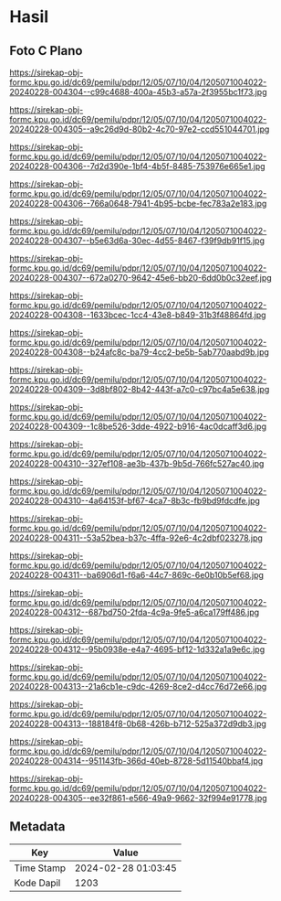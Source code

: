 # Hasil

## Foto C Plano

https://sirekap-obj-formc.kpu.go.id/dc69/pemilu/pdpr/12/05/07/10/04/1205071004022-20240228-004304--c99c4688-400a-45b3-a57a-2f3955bc1f73.jpg

https://sirekap-obj-formc.kpu.go.id/dc69/pemilu/pdpr/12/05/07/10/04/1205071004022-20240228-004305--a9c26d9d-80b2-4c70-97e2-ccd551044701.jpg

https://sirekap-obj-formc.kpu.go.id/dc69/pemilu/pdpr/12/05/07/10/04/1205071004022-20240228-004306--7d2d390e-1bf4-4b5f-8485-753976e665e1.jpg

https://sirekap-obj-formc.kpu.go.id/dc69/pemilu/pdpr/12/05/07/10/04/1205071004022-20240228-004306--766a0648-7941-4b95-bcbe-fec783a2e183.jpg

https://sirekap-obj-formc.kpu.go.id/dc69/pemilu/pdpr/12/05/07/10/04/1205071004022-20240228-004307--b5e63d6a-30ec-4d55-8467-f39f9db91f15.jpg

https://sirekap-obj-formc.kpu.go.id/dc69/pemilu/pdpr/12/05/07/10/04/1205071004022-20240228-004307--672a0270-9642-45e6-bb20-6dd0b0c32eef.jpg

https://sirekap-obj-formc.kpu.go.id/dc69/pemilu/pdpr/12/05/07/10/04/1205071004022-20240228-004308--1633bcec-1cc4-43e8-b849-31b3f48864fd.jpg

https://sirekap-obj-formc.kpu.go.id/dc69/pemilu/pdpr/12/05/07/10/04/1205071004022-20240228-004308--b24afc8c-ba79-4cc2-be5b-5ab770aabd9b.jpg

https://sirekap-obj-formc.kpu.go.id/dc69/pemilu/pdpr/12/05/07/10/04/1205071004022-20240228-004309--3d8bf802-8b42-443f-a7c0-c97bc4a5e638.jpg

https://sirekap-obj-formc.kpu.go.id/dc69/pemilu/pdpr/12/05/07/10/04/1205071004022-20240228-004309--1c8be526-3dde-4922-b916-4ac0dcaff3d6.jpg

https://sirekap-obj-formc.kpu.go.id/dc69/pemilu/pdpr/12/05/07/10/04/1205071004022-20240228-004310--327ef108-ae3b-437b-9b5d-766fc527ac40.jpg

https://sirekap-obj-formc.kpu.go.id/dc69/pemilu/pdpr/12/05/07/10/04/1205071004022-20240228-004310--4a64153f-bf67-4ca7-8b3c-fb9bd9fdcdfe.jpg

https://sirekap-obj-formc.kpu.go.id/dc69/pemilu/pdpr/12/05/07/10/04/1205071004022-20240228-004311--53a52bea-b37c-4ffa-92e6-4c2dbf023278.jpg

https://sirekap-obj-formc.kpu.go.id/dc69/pemilu/pdpr/12/05/07/10/04/1205071004022-20240228-004311--ba6906d1-f6a6-44c7-869c-6e0b10b5ef68.jpg

https://sirekap-obj-formc.kpu.go.id/dc69/pemilu/pdpr/12/05/07/10/04/1205071004022-20240228-004312--687bd750-2fda-4c9a-9fe5-a6ca179ff486.jpg

https://sirekap-obj-formc.kpu.go.id/dc69/pemilu/pdpr/12/05/07/10/04/1205071004022-20240228-004312--95b0938e-e4a7-4695-bf12-1d332a1a9e6c.jpg

https://sirekap-obj-formc.kpu.go.id/dc69/pemilu/pdpr/12/05/07/10/04/1205071004022-20240228-004313--21a6cb1e-c9dc-4269-8ce2-d4cc76d72e66.jpg

https://sirekap-obj-formc.kpu.go.id/dc69/pemilu/pdpr/12/05/07/10/04/1205071004022-20240228-004313--188184f8-0b68-426b-b712-525a372d9db3.jpg

https://sirekap-obj-formc.kpu.go.id/dc69/pemilu/pdpr/12/05/07/10/04/1205071004022-20240228-004314--951143fb-366d-40eb-8728-5d11540bbaf4.jpg

https://sirekap-obj-formc.kpu.go.id/dc69/pemilu/pdpr/12/05/07/10/04/1205071004022-20240228-004305--ee32f861-e566-49a9-9662-32f994e91778.jpg


## Metadata

| Key        | Value               |
| ---------- | ------------------- |
| Time Stamp | 2024-02-28 01:03:45 |
| Kode Dapil | 1203                |



